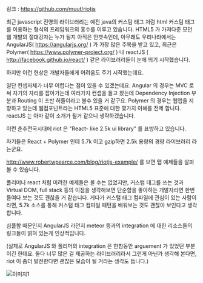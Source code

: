 링크 :  https://github.com/muut/riotjs

최근  javascript 진영의 라이브러리는 예전 java의 커스텀 태그 처럼  html 커스텀 태그를 이용하는 형식의 프레임워크의 홍수를 이루고 있습니다. HTML5 가 가져다준 모던 웹 개발의 절대강자는 누가 될지 아직은 안갯속인데, 아무래도 우리나라에서는 AngularJS( https://angularjs.org/ ) 가 가장 많은 주목을 받고 있고, 최근은 Polymer( https://www.polymer-project.org/ ) 나 reactJS ( http://facebook.github.io/react/ ) 같은 라이브러리들이 눈에 띄기 시작했습니다.

하지만 이런 현상은 개발자들에게 어려움도 주기 시작했는데요.

일단 컨셉자체가 너무 어렵다는 점이 있을 수 있겠는데요. Angular 의 경우는 MVC 로써 자기의 자리를 잡아가는데 여러가지 컨셉을 들고 왔는데 Dependency Injection 부분과 Routing 이 초반 허들이라고 볼수 있을 거 같구요. Polymer 의 경우는 웹앱을 지향하고 있는데 웹컴포넌트라는 HTML5 표준에 대한 몇가지 이해를 전제 합니다. reactJS 는 아마 같이 소개가 될거 같으니 생략하겠습니다.

이런 춘추전국시대에 riot 은 "React- like 2.5k ui library" 를 표방하고 있습니다.

자기들은 React + Polymer 인데 5.7k 이고 gzip하면 2.5k 용량의 경량 라이브러리 라는군요.

http://www.robertwpearce.com/blog/riotjs-example/
를 보면 탭 예제들을 살펴볼 수 있습니다.

폴리머나 react 처럼 미려한 예제들은 볼 수는 없었지만, 커스텀 태그를 쓰는 것과 Virtual DOM, full stack  등의 이점을 생각해보면 단순함을 좋아하는 개발자라면 한번 들여다 보는 것도 괜찮을 거 같습니다.
게다가 커스텀 태그 컴파일에 관심이 있는 사람이라면, 5.7k 소스를 통해 커스텀 태그 컴파일 패턴을 배워보는 것도 괜찮아 보인다고 생각합니다.

심플함 때문인지 AngularJS 라던지 meteor 등과의 integration 에 대한 리소스들의 링크들이 얽혀 있는게 인상적입니다.

(실제로 AngularJS 와 폴리머의 integration 은 한참동안 arguement 가 있었던 부분이긴 한데요. 둘다 너무 많은 걸 제공하는 라이브러리라서 그런게 아닌가 생각해 본다면, riot 이 좀더 발전한다면 괜찮은 모습이 될 거라는 생각도 듭니다.)

![이미지1](../master/img/001-16.png)
